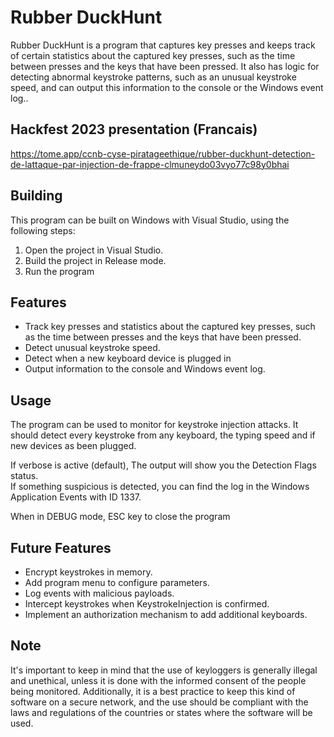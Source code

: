 # Rubber DuckHunt

Rubber DuckHunt is a program that captures key presses and keeps track of certain statistics about the captured key presses, such as the time between presses and the keys that have been pressed. It also has logic for detecting abnormal keystroke patterns, such as an unusual keystroke speed, and can output this information to the console or the Windows event log..

## Hackfest 2023 presentation (Francais)
https://tome.app/ccnb-cyse-piratageethique/rubber-duckhunt-detection-de-lattaque-par-injection-de-frappe-clmuneydo03vyo77c98y0bhai


## Building

This program can be built on Windows with Visual Studio, using the following steps:
1. Open the project in Visual Studio.
2. Build the project in Release mode.
3. Run the program 

## Features
- Track key presses and statistics about the captured key presses, such as the time between presses and the keys that have been pressed.
- Detect unusual keystroke speed.
- Detect when a new keyboard device is plugged in
- Output information to the console and Windows event log.

## Usage

The program can be used to monitor for keystroke injection attacks.
It should detect every keystroke from any keyboard, the typing speed and if new devices as been plugged. 

If verbose is active (default), The output will show you the Detection Flags status.  
If something suspicious is detected, you can find the log in the Windows Application Events with ID 1337.

When in DEBUG mode,   ESC key to close the program

## Future Features
- Encrypt keystrokes in memory.
- Add program menu to configure parameters.
- Log events with malicious payloads.
- Intercept keystrokes when KeystrokeInjection is confirmed.
- Implement an authorization mechanism to add additional keyboards.

## Note

It's important to keep in mind that the use of keyloggers is generally illegal and unethical, unless it is done with the informed consent of the people being monitored. Additionally, it is a best practice to keep this kind of software on a secure network, and the use should be compliant with the laws and regulations of the countries or states where the software will be used.


